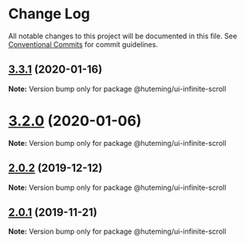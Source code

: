 # Change Log

All notable changes to this project will be documented in this file.
See [Conventional Commits](https://conventionalcommits.org) for commit guidelines.

## [3.3.1](https://github.com/huteming/huteming-ui/compare/v3.3.0...v3.3.1) (2020-01-16)

**Note:** Version bump only for package @huteming/ui-infinite-scroll





# [3.2.0](https://github.com/huteming/huteming-ui/compare/v3.1.0...v3.2.0) (2020-01-06)

**Note:** Version bump only for package @huteming/ui-infinite-scroll





## [2.0.2](https://github.com/huteming/huteming-ui/compare/@huteming/ui-infinite-scroll@2.0.1...@huteming/ui-infinite-scroll@2.0.2) (2019-12-12)

**Note:** Version bump only for package @huteming/ui-infinite-scroll





## [2.0.1](https://github.com/huteming/huteming-ui/compare/@huteming/ui-infinite-scroll@2.0.0...@huteming/ui-infinite-scroll@2.0.1) (2019-11-21)

**Note:** Version bump only for package @huteming/ui-infinite-scroll
